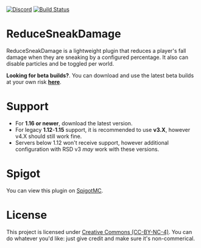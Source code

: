 [![Discord](https://img.shields.io/discord/469625341837836290?style=flat-square&logo=Discord&logoColor=bdc7fc&label=Support%20Discord)](https://zachduda.com/discord?utm=github_badge)  [![Build Status](https://ci.zachduda.com/job/ReduceSneakDamage/badge/icon)](https://ci.zachduda.com/job/ReduceSneakDamage/)
# ReduceSneakDamage

ReduceSneakDamage is a lightweight plugin that reduces a player's fall damage when they are sneaking by a configured
percentage. It also can disable particles and be toggled per world.

**Looking for beta builds?**. You can download and use the latest beta builds at your own risk **[here](https://ci.zachduda.com/ReduceSneakDamage/)**.

# Support
- For **1.16 or newer**, download the latest version.
- For legacy **1.12**-**1.15** support, it is recommended to use **v3.X**, however v4.X should still work fine.
- Servers below 1.12 won't receive support, however additional configuration with RSD v3 *may* work with these versions.

# Spigot

You can view this plugin on [SpigotMC](https://www.spigotmc.org/resources/reducesneakdamage.64357/).


# License
This project is licensed under [Creative Commons (CC-BY-NC-4)](https://creativecommons.org/licenses/by-nc/4.0/).
You can do whatever you'd like: just give credit and make sure it's non-commerical.
